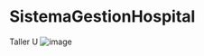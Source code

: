 # SistemaGestionHospital
Taller U
![image](https://github.com/CesarSTF/SistemaGestionHospital/assets/166522713/fce76957-cb14-41f5-a5be-910d15122c6d)

